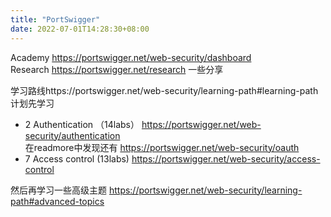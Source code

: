 ```yaml
---
title: "PortSwigger"
date: 2022-07-01T14:28:30+08:00
---
```



Academy https://portswigger.net/web-security/dashboard  
Research https://portswigger.net/research  一些分享  

学习路线https://portswigger.net/web-security/learning-path#learning-path
计划先学习 
- 2 Authentication （14labs）  https://portswigger.net/web-security/authentication  
  在readmore中发现还有 https://portswigger.net/web-security/oauth  
- 7 Access control  (13labs)   https://portswigger.net/web-security/access-control   


然后再学习一些高级主题 https://portswigger.net/web-security/learning-path#advanced-topics  

